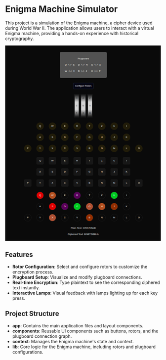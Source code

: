 # Enigma Machine Simulator

This project is a simulation of the Enigma machine, a cipher device used during World War II. The application allows users to interact with a virtual Enigma machine, providing a hands-on experience with historical cryptography.

![Image](./images/Screenshot%20from%202024-11-29%2010-47-28.png)

## Features

- **Rotor Configuration**: Select and configure rotors to customize the encryption process.
- **Plugboard Setup**: Visualize and modify plugboard connections.
- **Real-time Encryption**: Type plaintext to see the corresponding ciphered text instantly.
- **Interactive Lamps**: Visual feedback with lamps lighting up for each key press.

## Project Structure

- **app**: Contains the main application files and layout components.
- **components**: Reusable UI components such as buttons, rotors, and the plugboard connection graph.
- **context**: Manages the Enigma machine's state and context.
- **lib**: Core logic for the Enigma machine, including rotors and plugboard configurations.